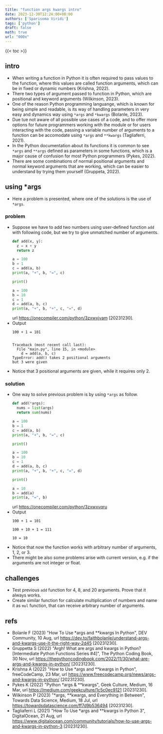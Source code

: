 ```yaml
---
title: "function args kwargs intro"
date: 2023-12-30T12:24:00+08:00
authors: ['Sparisoma Viridi']
tags: ['python']
draft: false
math: true
url: "000x"
---
```

{{< toc >}}


## intro
+ When writing a function in Python it is often required to pass values to the function, where this values are called function arguments, which can be in fixed or dynamic numbers (Krishna, 2022).
+ There two types of argument passed to function in Python, which are positional and keyword arguments (Wilkinson, 2023).
+ One of the reason Python programming languange, which is known for being simple and readable, is its way of handling parameters in very easy and dynamics way using `*args` and `*kwargs` (Bolanle, 2023).
+ Due tue not aware of all possible use cases of a code, and to offer more options for future programmers working with the module or for users interacting with the code, passing a variable number of arguments to a function can be accomodate using `*args` and `**kwargs` (Tagliaferri, 2021).
+ In the Python documentation about its functions it is common to see `*args` and `**args` defined as parameters in some functions, which is a major cause of confusion for most Python programmers (Pykes, 2022).
+ There are some combinations of normal positional arguments and normal keyword arguments that are working, which can be easier to understand by trying them yourself (Gruppeta, 2022).


## using \*args
+ Here a problem is presented, where one of the solutions is the use of `*args`.


### problem
+ Suppose we have to add two numbers using user-defined function `add` with following code, but we try to give unmatched number of arguments.
  ```python
  def add(x, y):
    z = x + y
    return z

  a = 100
  b = 1
  c = add(a, b)
  print(a, "+", b, "=", c)

  print()

  a = 100
  b = 10
  c = 1
  d = add(a, b, c)
  print(a, "+", b, "+", c, "=", d)
  ```
  url https://onecompiler.com/python/3zxwxjvam [20231230].
+ Output
  ```
  100 + 1 = 101


  Traceback (most recent call last):
    File "main.py", line 15, in <module>
      d = add(a, b, c)
  TypeError: add() takes 2 positional arguments
  but 3 were given
  ```
+ Notice that 3 positional arguments are given, while it requires only 2.

### solution
+ One way to solve previous problem is by using `*args` as follow.
  ```python
  def add(*args):
    nums = list(args)
    return sum(nums)

  a = 100
  b = 1
  c = add(a, b)
  print(a, "+", b, "=", c)

  print()

  a = 100
  b = 10
  c = 1
  d = add(a, b, c)
  print(a, "+", b, "+", c, "=", d)

  print()

  a = 10
  b = add(a)
  print(a, "=", b)

  ```
  url https://onecompiler.com/python/3zxwxvqru
+ Output
  ```
  100 + 1 = 101

  100 + 10 + 1 = 111

  10 = 10
  ```
+ Notice that now the function works with arbitrary number of arguments, 1, 2, or 3.
+ There might be also some problems arise with current version, e.g. if the arguments are not integer or float.


## challenges
+ Test previous `add` function for 4, 8, and 20 arguments. Prove that it always works.
+ Create similar function for calculate multiplication of numbers and name it as `mul` function, that can receive arbitrary number of arguments.


## refs
+ Bolanle F (2023) "How To Use \*args and \*\*kwargs In Python", DEV Community, 10 Aug, url https://dev.to/faithbolanle/understand-args-and-kwargs-use-it-the-right-way-2d45 [20231230].
+ Gruppetta S (2022) "Argh! What are args and kwargs in Python? \[Intermediate Python Functions Series #4\]", The Python Coding Book, 30 Nov, url https://thepythoncodingbook.com/2022/11/30/what-are-args-and-kwargs-in-python/ [20231230].
+ Krishna A (2022) "How to Use \*args and \*\*kwargs in Python", freeCodeCamp, 23 Mar, url https://www.freecodecamp.org/news/args-and-kwargs-in-python/ [20231230].
+ Pykes K (2022) "Python \*args & \*\*kwargs", Geek Culture, Medium, 16 Mar, url https://medium.com/geekculture/1c5c0ec9121 [20231230].
+ Wilkinson P (2023) "\*args, \*\*kwargs, and Everything in Between", Towards Data Science, Medium, 18 Jul, url https://towardsdatascience.com/ff7d9b536494 [20231230].
+ Tagliaferri L (2021) "How To Use \*args and \*\*kwargs in Python 3", DigitalOcean, 21 Aug, url https://www.digitalocean.com/community/tutorials/how-to-use-args-and-kwargs-in-python-3 [20231230].
